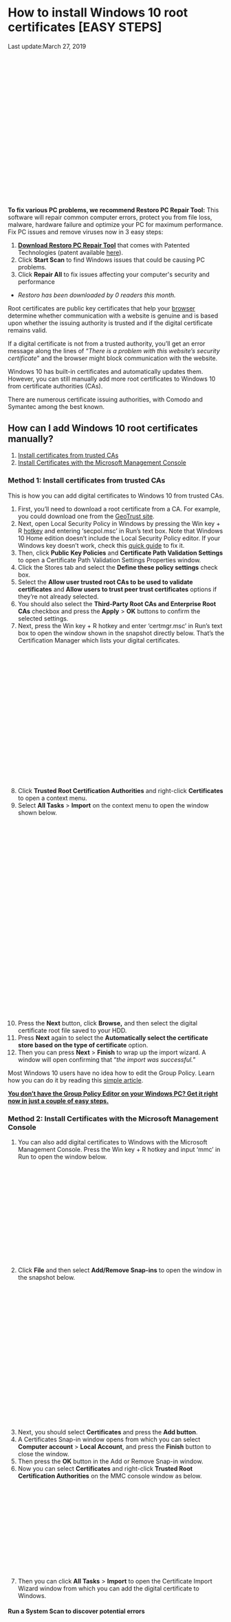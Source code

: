 # How to install Windows 10 root certificates \[EASY STEPS\]

 Last update:March 27, 2019

![what to do if Windows 10 can&apos;t find Wi-Fi network](data:image/svg+xml,%3Csvg%20xmlns='http://www.w3.org/2000/svg'%20viewBox='0%200%20886%20590'%3E%3C/svg%3E)

**To fix various PC problems, we recommend Restoro PC Repair Tool:** This software will repair common computer errors, protect you from file loss, malware, hardware failure and optimize your PC for maximum performance. Fix PC issues and remove viruses now in 3 easy steps:

1.  [**Download Restoro PC Repair Tool**](https://www.restoro.com/includes/route.php?tracking=Gures&exec=run&banner=WR_top_EN&adgroup=https://windowsreport.com/install-windows-10-root-certificates/) that comes with Patented Technologies \(patent available [here](https://patents.google.com/patent/US20100064285)\).
2.  Click **Start Scan** to find Windows issues that could be causing PC problems.
3.  Click **Repair All** to fix issues affecting your computer's security and performance

* _Restoro has been downloaded by 0 readers this month._

Root certificates are public key certificates that help your [browser](https://windowsreport.com/best-browser-multiple-tabs/) determine whether communication with a website is genuine and is based upon whether the issuing authority is trusted and if the digital certificate remains valid.

If a digital certificate is not from a trusted authority, you’ll get an error message along the lines of “_There is a problem with this website’s security certificate_” and the browser might block communication with the website.

Windows 10 has built-in certificates and automatically updates them. However, you can still manually add more root certificates to Windows 10 from certificate authorities \(CAs\).

There are numerous certificate issuing authorities, with Comodo and Symantec among the best known.

## How can I add Windows 10 root certificates manually?

1. [Install certificates from trusted CAs](https://windowsreport.com/install-windows-10-root-certificates/#1)
2. [Install Certificates with the Microsoft Management Console](https://windowsreport.com/install-windows-10-root-certificates/#2)

### Method 1: Install certificates from trusted CAs <a id="1"></a>

This is how you can add digital certificates to Windows 10 from trusted CAs.

1. First, you’ll need to download a root certificate from a CA. For example, you could download one from the [GeoTrust site](https://www.geotrust.com/resources/root-certificates/).
2. Next, open Local Security Policy in Windows by pressing the Win key + R [hotkey](https://windowsreport.com/windows-10-keyboard-shortcuts/) and entering ‘secpol.msc’ in Run’s text box. Note that Windows 10 Home edition doesn’t include the Local Security Policy editor. If your Windows key doesn’t work, check this [quick guide](https://windowsreport.com/windows-key-not-working-windows-10/) to fix it.
3. Then, click **Public Key Policies** and **Certificate Path Validation Settings** to open a Certificate Path Validation Settings Properties window.
4. Click the Stores tab and select the **Define these policy settings** check box.
5. Select the **Allow user trusted root CAs to be used to validate certificates** and **Allow users to trust peer trust certificates** options if they’re not already selected.
6. You should also select the **Third-Party Root CAs and Enterprise Root CAs** checkbox and press the **Apply** &gt; **OK** buttons to confirm the selected settings.
7. Next, press the Win key + R hotkey and enter ‘certmgr.msc’ in Run’s text box to open the window shown in the snapshot directly below. That’s the Certification Manager which lists your digital certificates.[![certificates manager](data:image/svg+xml,%3Csvg%20xmlns='http://www.w3.org/2000/svg'%20viewBox='0%200%20626%20431'%3E%3C/svg%3E)](https://cdn.windowsreport.com/wp-content/uploads/2017/03/digital-certificate.jpg)
8. Click **Trusted Root Certification Authorities** and right-click **Certificates** to open a context menu.
9. Select **All Tasks** &gt; **Import** on the context menu to open the window shown below.[![certificate import wizard](data:image/svg+xml,%3Csvg%20xmlns='http://www.w3.org/2000/svg'%20viewBox='0%200%20535%20523'%3E%3C/svg%3E)](https://cdn.windowsreport.com/wp-content/uploads/2017/03/digital-certificate2.jpg)
10. Press the **Next** button, click **Browse,** and then select the digital certificate root file saved to your HDD.
11. Press **Next** again to select the **Automatically select the certificate store based on the type of certificate** option.
12. Then you can press **Next** &gt; **Finish** to wrap up the import wizard. A window will open confirming that “_the import was successful._”

Most Windows 10 users have no idea how to edit the Group Policy. Learn how you can do it by reading this [simple article](https://windowsreport.com/edit-group-policy-windows-8-1/).

[**You don’t have the Group Policy Editor on your Windows PC? Get it right now in just a couple of easy steps.**](https://windowsreport.com/install-group-policy-editor-windows-10-home/)

### Method 2: Install Certificates with the Microsoft Management Console <a id="2"></a>

1. You can also add digital certificates to Windows with the Microsoft Management Console. Press the Win key + R hotkey and input ‘mmc’ in Run to open the window below.[![microsoft management console](data:image/svg+xml,%3Csvg%20xmlns='http://www.w3.org/2000/svg'%20viewBox='0%200%201011%20514'%3E%3C/svg%3E)](https://cdn.windowsreport.com/wp-content/uploads/2017/03/digital-certificate3.jpg)
2. Click **File** and then select **Add/Remove Snap-ins** to open the window in the snapshot below.[![console root mmc](data:image/svg+xml,%3Csvg%20xmlns='http://www.w3.org/2000/svg'%20viewBox='0%200%20674%20477'%3E%3C/svg%3E)](https://cdn.windowsreport.com/wp-content/uploads/2017/03/digital-certificate4.jpg)
3. Next, you should select **Certificates** and press the **Add button**.
4. A Certificates Snap-in window opens from which you can select **Computer account** &gt; **Local Account**, and press the **Finish** button to close the window.
5. Then press the **OK** button in the Add or Remove Snap-in window.
6. Now you can select **Certificates** and right-click **Trusted Root Certification Authorities** on the MMC console window as below.[![import root certificate](data:image/svg+xml,%3Csvg%20xmlns='http://www.w3.org/2000/svg'%20viewBox='0%200%20793%20371'%3E%3C/svg%3E)](https://cdn.windowsreport.com/wp-content/uploads/2017/03/digital-certificate5.jpg)
7. Then you can click **All Tasks** &gt; **Import** to open the Certificate Import Wizard window from which you can add the digital certificate to Windows.

#### Run a System Scan to discover potential errors

![Restoro Scan](data:image/svg+xml,%3Csvg%20xmlns='http://www.w3.org/2000/svg'%20viewBox='0%200%200%200'%3E%3C/svg%3E)

Click **Start Scan** to find Windows issues.

![Restoro Fix](data:image/svg+xml,%3Csvg%20xmlns='http://www.w3.org/2000/svg'%20viewBox='0%200%200%200'%3E%3C/svg%3E)

Click **Repair All** to fix issues with Patented Technologies.

 Run a PC Scan with Restoro Repair Tool to find errors causing security problems and slowdowns. After the scan is complete, the repair process will replace damaged files with fresh Windows files and components.

If Microsoft Management Console can’t create a new document, follow the easy steps in [this guide](https://windowsreport.com/microsoft-management-console-new-document/) to solve the issue.

[**Can’t load the Microsoft Management Console? This step-by-step guide will help you sort things out.**](https://windowsreport.com/management-console-not-loading/)

Now you’ve installed a new trusted root certificate in Windows 10. You can add many more digital certificates to that OS and other Windows platforms in a similar manner.

Just make sure that the third-party digital certificates come from trusted CAs, such as GoDaddy, DigiCert, Comodo, GlobalSign, Entrust and Symantec.

If you have any more suggestions or questions, leave them in the comments section below and we’ll certainly check them out.

**Was this page helpful?**

**Thanks for letting us know! You can also help us by leaving a review on** [**MyWOT**](https://www.mywot.com/en/scorecard/windowsreport.com) **or** [**Trustpilot**](https://www.trustpilot.com/review/windowsreport.com)**.**

**Get the most from your tech with our daily tips**

\*\*\*\*

**Source :** 

{% embed url="https://windowsreport.com/install-windows-10-root-certificates" %}

\*\*\*\*


